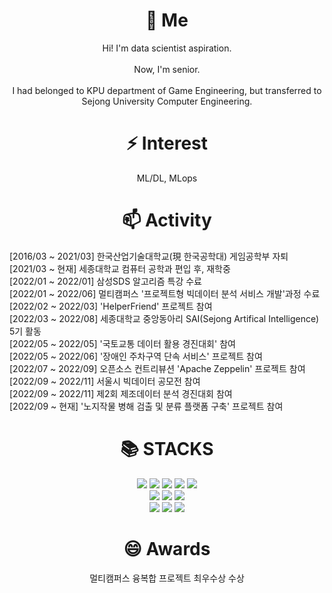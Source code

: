 
<!--
**JoWonHyeung/JoWonHyeung** is a ✨ _special_ ✨ repository because its `README.md` (this file) appears on your GitHub profile.
Here are some ideas to get you started:
- 🔭 I’m currently working on ...
- 
- 👯 I’m looking to collaborate on ...
- 🤔 I’m looking for help with ...
- 💬 Ask me about ...
- 📫 How to reach me: ...
- 😄 Pronouns: ...
- ⚡ Fun fact: ...
-->
<div align=center><h1>🌱 Me</h1></div>

<div align=center> Hi! I'm data scientist aspiration.</div>
<br>
<div align=center> Now, I'm senior.</div>
<br>
<div align=center> I had belonged to KPU department of Game Engineering, but transferred to Sejong University Computer Engineering. </div>

<div align=center><h1> ⚡ Interest </h1> </div>
<div align=center> ML/DL, MLops </div>

<div align=center><h1> 📫 Activity </h1> </div>
<div> [2016/03 ~ 2021/03] 한국산업기술대학교(現 한국공학대) 게임공학부 자퇴</div>
<div> [2021/03 ~ 현재] 세종대학교 컴퓨터 공학과 편입 후, 재학중</div>
<div> [2022/01 ~ 2022/01] 삼성SDS 알고리즘 특강 수료</div>
<div> [2022/01 ~ 2022/06] 멀티캠퍼스 '프로젝트형 빅데이터 분석 서비스 개발'과정 수료</div>
<div> [2022/02 ~ 2022/03] 'HelperFriend' 프로젝트 참여</div>
<div> [2022/03 ~ 2022/08] 세종대학교 중앙동아리 SAI(Sejong Artifical Intelligence) 5기 활동</div>
<div> [2022/05 ~ 2022/05] '국토교통 데이터 활용 경진대회' 참여</div>
<div> [2022/05 ~ 2022/06] '장애인 주차구역 단속 서비스' 프로젝트 참여</div>
<div> [2022/07 ~ 2022/09] 오픈소스 컨트리뷰션 'Apache Zeppelin' 프로젝트 참여 </div>
<div> [2022/09 ~ 2022/11] 서울시 빅데이터 공모전 참여 </div>
<div> [2022/09 ~ 2022/11] 제2회 제조데이터 분석 경진대회 참여</div>
<div> [2022/09 ~ 현재] '노지작물 병해 검출 및 분류 플랫폼 구축' 프로젝트 참여  </div>
<div align=center><h1>📚 STACKS</h1></div>

<div align="center">
  <img src="https://img.shields.io/badge/java-007396?style=for-the-badge&logo=java&logoColor=white"> 
  <img src="https://img.shields.io/badge/c++-00599C?style=for-the-badge&logo=c%2B%2B&logoColor=white">
  <img src="https://img.shields.io/badge/c-A8B9CC?style=for-the-badge&logo=c%2B%2B&logoColor=white">
  <img src="https://img.shields.io/badge/-C%23-000000?style=for-the-badge&logo=c%2B%2B&logoColor=white">
  <img src="https://img.shields.io/badge/python-3776AB?style=for-the-badge&logo=python&logoColor=white">
  <br>
  <img src="https://img.shields.io/badge/html5-E34F26?style=for-the-badge&logo=html5&logoColor=white">
  <img src="https://img.shields.io/badge/css-1572B6?style=for-the-badge&logo=css3&logoColor=white">
  <img src="https://img.shields.io/badge/javascript-F7DF1E?style=for-the-badge&logo=javascript&logoColor=black">
  <br>
  <img src="https://img.shields.io/badge/github-181717?style=for-the-badge&logo=github&logoColor=white">
  <img src="https://img.shields.io/badge/git-F05032?style=for-the-badge&logo=git&logoColor=white">
  <img src="https://img.shields.io/badge/django-092E20?style=for-the-badge&logo=django&logoColor=white">
 </div>
 
 <div align=center><h1> 😄 Awards </h1> </div>

<div align=center> 멀티캠퍼스 융복합 프로젝트 최우수상 수상</div>
